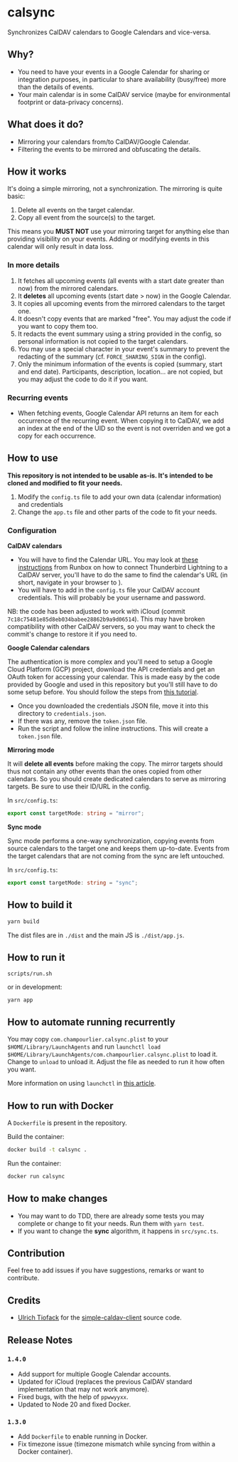 # calsync

Synchronizes CalDAV calendars to Google Calendars and vice-versa.

## Why?

- You need to have your events in a Google Calendar for sharing or integration purposes, in particular to share availability (busy/free) more than the details of events.
- Your main calendar is in some CalDAV service (maybe for environmental footprint or data-privacy concerns).

## What does it do?

- Mirroring your calendars from/to CalDAV/Google Calendar.
- Filtering the events to be mirrored and obfuscating the details.

## How it works

It's doing a simple mirroring, not a synchronization. The mirroring is quite basic:

1. Delete all events on the target calendar.
2. Copy all event from the source(s) to the target.

This means you **MUST NOT** use your mirroring target for anything else than providing visibility on your events. Adding or modifying events in this calendar will only result in data loss.

### In more details

1. It fetches all upcoming events (all events with a start date greater than now) from the mirrored calendars.
1. It **deletes** all upcoming events (start date > now) in the Google Calendar.
1. It copies all upcoming events from the mirrored calendars to the target one.
1. It doesn't copy events that are marked "free". You may adjust the code if you want to copy them too.
1. It redacts the event summary using a string provided in the config, so personal information is not copied to the target calendars.
1. You may use a special character in your event's summary to prevent the redacting of the summary (cf. `FORCE_SHARING_SIGN` in the config).
1. Only the minimum information of the events is copied (summary, start and end date). Participants, description, location... are not copied, but you may adjust the code to do it if you want.

### Recurring events

- When fetching events, Google Calendar API returns an item for each occurrence of the recurring event. When copying it to CalDAV, we add an index at the end of the UID so the event is not overriden and we got a copy for each occurrence.

## How to use

**This repository is not intended to be usable as-is. It's intended to be cloned and modified to fit your needs.**

1. Modify the `config.ts` file to add your own data (calendar information) and credentials
1. Change the `app.ts` file and other parts of the code to fit your needs.

### Configuration

**CalDAV calendars**

- You will have to find the Calendar URL. You may look at [these instructions](https://help.runbox.com/using-a-calendar-client-with-caldav/) from Runbox on how to connect Thunderbird Lightning to a CalDAV server, you'll have to do the same to find the calendar's URL (in short, navigate in your browser to [](caldav.<replace-with-your-hosting-domain.com>)).
- You will have to add in the `config.ts` file your CalDAV account credentials. This will probably be your username and password.

NB: the code has been adjusted to work with iCloud (commit `7c18c75481e85d8eb034babee28862b9a9d06514`). This may have broken compatibility with other CalDAV servers, so you may want to check the commit's change to restore it if you need to.

**Google Calendar calendars**

The authentication is more complex and you'll need to setup a Google Cloud Platform (GCP) project, download the API credentials and get an OAuth token for accessing your calendar. This is made easy by the code provided by Google and used in this repository but you'll still have to do some setup before. You should follow the steps from [this tutorial](https://developers.google.com/calendar/quickstart/nodejs).

- Once you downloaded the credentials JSON file, move it into this directory to `credentials.json`.
- If there was any, remove the `token.json` file.
- Run the script and follow the inline instructions. This will create a `token.json` file.

**Mirroring mode**

It will **delete all events** before making the copy. The mirror targets should thus not contain any other events than the ones copied from other calendars. So you should create dedicated calendars to serve as mirroring targets. Be sure to use their ID/URL in the config.

In `src/config.ts`:

```ts
export const targetMode: string = "mirror";
```

**Sync mode**

Sync mode performs a one-way synchronization, copying events from source calendars to the target one and keeps them up-to-date. Events from the target calendars that are not coming from the sync are left untouched.

In `src/config.ts`:

```ts
export const targetMode: string = "sync";
```

## How to build it

```sh
yarn build
```

The dist files are in `./dist` and the main JS is `./dist/app.js`.

## How to run it

```
scripts/run.sh
```

or in development:

```
yarn app
```

## How to automate running recurrently

You may copy `com.champourlier.calsync.plist` to your `$HOME/Library/LaunchAgents` and run `launchctl load $HOME/Library/LaunchAgents/com.champourlier.calsync.plist` to load it. Change to `unload` to unload it. Adjust the file as needed to run it how often you want.

More information on using `launchctl` in [this article](https://alvinalexander.com/mac-os-x/mac-osx-startup-crontab-launchd-jobs/).

## How to run with Docker

A `Dockerfile` is present in the repository.

Build the container:

```sh
docker build -t calsync .
```

Run the container:

```sh
docker run calsync
```

## How to make changes

- You may want to do TDD, there are already some tests you may complete or change to fit your needs. Run them with `yarn test`.
- If you want to change the **sync** algorithm, it happens in `src/sync.ts`.

## Contribution

Feel free to add issues if you have suggestions, remarks or want to contribute.

## Credits

- [Ulrich Tiofack](https://github.com/TheJLifeX) for the [simple-caldav-client](https://github.com/TheJLifeX/simple-caldav-client) source code.

## Release Notes

### `1.4.0`

- Add support for multiple Google Calendar accounts.
- Updated for iCloud (replaces the previous CalDAV standard implementation that may not work anymore).
- Fixed bugs, with the help of `ppwwyyxx`.
- Updated to Node 20 and fixed Docker.

### `1.3.0`

- Add `Dockerfile` to enable running in Docker.
- Fix timezone issue (timezone mismatch while syncing from within a Docker container).
